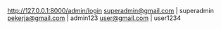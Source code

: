 
http://127.0.0.1:8000/admin/login
superadmin@gmail.com | superadmin
pekerja@gmail.com | admin123
user@gmail.com | user1234

